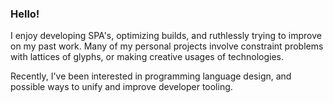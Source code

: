 ### Hello!

I enjoy developing SPA's, optimizing builds, and ruthlessly trying to improve on my past work. Many of my personal projects involve constraint problems with lattices of glyphs, or making creative usages of technologies.

Recently, I've been interested in programming language design, and possible ways to unify and improve developer tooling.

<!-- ![GitHub Stats](https://github-readme-stats.vercel.app/api?username=david-fong&theme=solarized-dark&show_icons=true&count_private=true) -->

<!-- ![Most Used Languages](https://github-readme-stats.vercel.app/api/top-langs/?username=david-fong&theme=solarized-dark&layout=compact) -->

<!--
**david-fong/david-fong** is a ✨ _special_ ✨ repository because its `README.md` (this file) appears on your GitHub profile.

Here are some ideas to get you started:

- 🔭 I’m currently working on ...
- 🌱 I’m currently learning ...
- 👯 I’m looking to collaborate on ...
- 🤔 I’m looking for help with ...
- 💬 Ask me about ...
- 📫 How to reach me: ...
- 😄 Pronouns: ...
- ⚡ Fun fact: ...
-->
